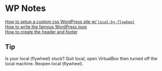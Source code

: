 # WP Notes

[How to setup a custom css WordPress site w/ `local-by-flywheel`](/how-to-setup-a-custom-css-wordpress-site.md)  
[How to write the famous WordPress loop](/how-to-write-the-famous-wordpress-loop.md)  
[How to create the header and footer](/how-to-create-the-header-and-footer.md)

## Tip
Is your local (flywheel) stuck? Quit local, open VirtualBox then turned off the local machine. Reopen local (flywheel).
